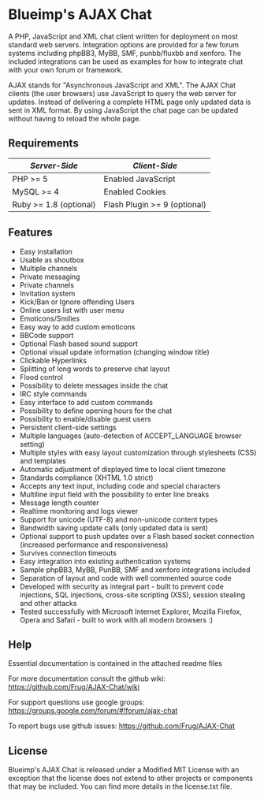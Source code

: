 Blueimp's AJAX Chat
====================

A PHP, JavaScript and XML chat client written for deployment on most standard web servers.
Integration options are provided for a few forum systems including phpBB3, MyBB, SMF, punbb/fluxbb and xenforo.
The included integrations can be used as examples for how to integrate chat with your own forum or framework.

AJAX stands for "Asynchronous JavaScript and XML".
The AJAX Chat clients (the user browsers) use JavaScript to query the web server for updates.
Instead of delivering a complete HTML page only updated data is sent in XML format. 
By using JavaScript the chat page can be updated without having to reload the whole page.

Requirements
------------

| *Server-Side*          | *Client-Side*                | 
| ---------------------- | ---------------------------- |
| PHP >= 5               | Enabled JavaScript           |
| MySQL >= 4             | Enabled Cookies              |
| Ruby >= 1.8 (optional) | Flash Plugin >= 9 (optional) |


Features
--------
- Easy installation
- Usable as shoutbox
- Multiple channels
- Private messaging
- Private channels
- Invitation system
- Kick/Ban or Ignore offending Users
- Online users list with user menu
- Emoticons/Smilies
- Easy way to add custom emoticons
- BBCode support
- Optional Flash based sound support
- Optional visual update information (changing window title)
- Clickable Hyperlinks
- Splitting of long words to preserve chat layout
- Flood control
- Possibility to delete messages inside the chat
- IRC style commands
- Easy interface to add custom commands
- Possibility to define opening hours for the chat
- Possibility to enable/disable guest users
- Persistent client-side settings
- Multiple languages (auto-detection of ACCEPT_LANGUAGE browser setting)
- Multiple styles with easy layout customization through stylesheets (CSS) and templates
- Automatic adjustment of displayed time to local client timezone
- Standards compliance (XHTML 1.0 strict)
- Accepts any text input, including code and special characters
- Multiline input field with the possibility to enter line breaks
- Message length counter
- Realtime monitoring and logs viewer
- Support for unicode (UTF-8) and non-unicode content types
- Bandwidth saving update calls (only updated data is sent)
- Optional support to push updates over a Flash based socket connection (increased performance and responsiveness)
- Survives connection timeouts
- Easy integration into existing authentication systems
- Sample phpBB3, MyBB, PunBB, SMF and xenforo integrations included
- Separation of layout and code with well commented source code
- Developed with security as integral part - built to prevent code injections, SQL injections, cross-site scripting (XSS), session stealing and other attacks
- Tested successfully with Microsoft Internet Explorer, Mozilla Firefox, Opera and Safari - built to work with all modern browsers :)


Help
----
Essential documentation is contained in the attached readme files

For more documentation consult the github wiki: https://github.com/Frug/AJAX-Chat/wiki

For support questions use google groups: https://groups.google.com/forum/#!forum/ajax-chat

To report bugs use github issues: https://github.com/Frug/AJAX-Chat

License
-------
Blueimp's AJAX Chat is released under a Modified MIT License with an exception that the license does not extend to other projects or components that may be included.
You can find more details in the license.txt file.